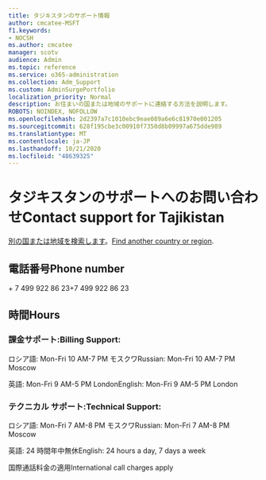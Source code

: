 ```yaml
---
title: タジキスタンのサポート情報
author: cmcatee-MSFT
f1.keywords:
- NOCSH
ms.author: cmcatee
manager: scotv
audience: Admin
ms.topic: reference
ms.service: o365-administration
ms.collection: Adm_Support
ms.custom: AdminSurgePortfolio
localization_priority: Normal
description: お住まいの国または地域のサポートに連絡する方法を説明します。
ROBOTS: NOINDEX, NOFOLLOW
ms.openlocfilehash: 2d2397a7c1010ebc9eae089a6e6c81970e001205
ms.sourcegitcommit: 628f195cbe3c00910f7350d8b09997a675dde989
ms.translationtype: MT
ms.contentlocale: ja-JP
ms.lasthandoff: 10/21/2020
ms.locfileid: "48639325"
---
```

# <a name="contact-support-for-tajikistan"></a><span data-ttu-id="2a782-103">タジキスタンのサポートへのお問い合わせ</span><span class="sxs-lookup"><span data-stu-id="2a782-103">Contact support for Tajikistan</span></span>

<span data-ttu-id="2a782-104">[別の国または地域を検索します](../contact-support-for-business-products.md)。</span><span class="sxs-lookup"><span data-stu-id="2a782-104">[Find another country or region](../contact-support-for-business-products.md).</span></span>

## <a name="phone-number"></a><span data-ttu-id="2a782-105">電話番号</span><span class="sxs-lookup"><span data-stu-id="2a782-105">Phone number</span></span>
<span data-ttu-id="2a782-106">+ 7 499 922 86 23</span><span class="sxs-lookup"><span data-stu-id="2a782-106">+7 499 922 86 23</span></span>

## <a name="hours"></a><span data-ttu-id="2a782-107">時間</span><span class="sxs-lookup"><span data-stu-id="2a782-107">Hours</span></span>
### <a name="billing-support"></a><span data-ttu-id="2a782-108">課金サポート:</span><span class="sxs-lookup"><span data-stu-id="2a782-108">Billing Support:</span></span>

<span data-ttu-id="2a782-109">ロシア語: Mon-Fri 10 AM-7 PM モスクワ</span><span class="sxs-lookup"><span data-stu-id="2a782-109">Russian: Mon-Fri 10 AM-7 PM Moscow</span></span>

<span data-ttu-id="2a782-110">英語: Mon-Fri 9 AM-5 PM London</span><span class="sxs-lookup"><span data-stu-id="2a782-110">English: Mon-Fri 9 AM-5 PM London</span></span>

### <a name="technical-support"></a><span data-ttu-id="2a782-111">テクニカル サポート:</span><span class="sxs-lookup"><span data-stu-id="2a782-111">Technical Support:</span></span>

<span data-ttu-id="2a782-112">ロシア語: Mon-Fri 7 AM-8 PM モスクワ</span><span class="sxs-lookup"><span data-stu-id="2a782-112">Russian: Mon-Fri 7 AM-8 PM Moscow</span></span>

<span data-ttu-id="2a782-113">英語: 24 時間年中無休</span><span class="sxs-lookup"><span data-stu-id="2a782-113">English: 24 hours a day, 7 days a week</span></span>

<span data-ttu-id="2a782-114">国際通話料金の適用</span><span class="sxs-lookup"><span data-stu-id="2a782-114">International call charges apply</span></span>
